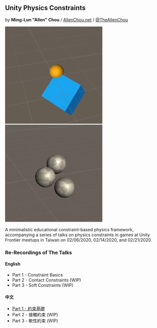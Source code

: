 ## Unity Physics Constraints
by **Ming-Lun "Allen" Chou** / [AllenChou.net](http://AllenChou.net) / [@TheAllenChou](http://twitter.com/TheAllenChou)  

![](/img/point-constraint-with-rotation.gif) ![](/img/contact-with-friction.gif)

A minimalistic educational constraint-based physics framework, accompanying a series of talks on physics constraints in games at Unity Frontier meetups in Taiwan on 02/06/2020, 02/14/2020, and 02/21/2020.

### Re-Recordings of The Talks

#### English
  * Part 1 - Constraint Basics
  * Part 2 - Contact Constraints (WIP)
  * Part 3 - Soft Constraints (WIP)

#### 中文
  * [Part 1 - 約束基礎](https://youtu.be/5zxaToMXidg)
  * Part 2 - 接觸約束 (WIP)
  * Part 3 - 軟性約束 (WIP)
